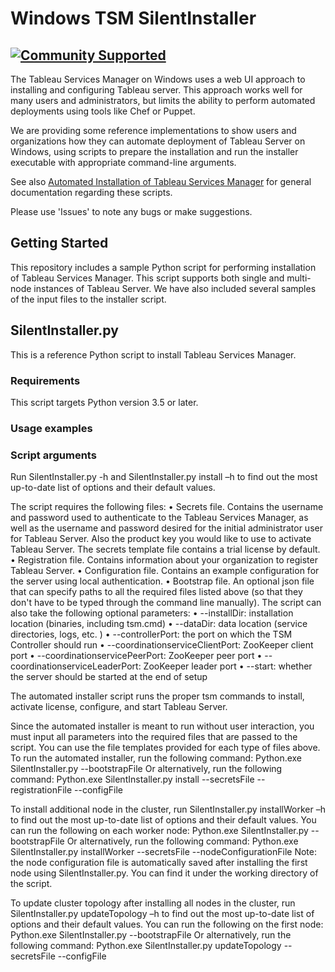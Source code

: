 # Windows TSM SilentInstaller
[![Community Supported](https://img.shields.io/badge/Support%20Level-Community%20Supported-457387.svg)](https://www.tableau.com/support-levels-it-and-developer-tools)
----

The Tableau Services Manager on Windows uses a web UI approach to installing and configuring Tableau server. This approach works well for many users and administrators, but limits the ability to perform automated deployments using tools like Chef or Puppet.

We are providing some reference implementations to show users and organizations how they can automate deployment of Tableau Server on Windows, using scripts to prepare the installation and run the installer executable with appropriate command-line arguments.  

See also [Automated Installation of Tableau Services Manager]() for general documentation regarding these scripts.

Please use 'Issues' to note any bugs or make suggestions.  

Getting Started
---------------
This repository includes a sample Python script for performing installation of Tableau Services Manager.  This script supports both single and multi-node instances of Tableau Server. We have also included several samples of the input files to the installer script.

<a name="SilentInstaller"></a> SilentInstaller.py
----
This is a reference Python script to install Tableau Services Manager.

### Requirements
This script targets Python version 3.5 or later. 

### Usage examples

### Script arguments
Run SilentInstaller.py -h and SilentInstaller.py install –h to find out the most up-to-date list of options and their default values.
 
The script requires the following files:
•	Secrets file. Contains the username and password used to authenticate to the Tableau Services Manager, as well as the username and password desired for the initial administrator user for Tableau Server. Also the product key you would like to use to activate Tableau Server. The secrets template file contains a trial license by default. 
•	Registration file. Contains information about your organization to register Tableau Server.
•	Configuration file. Contains an example configuration for the server using local authentication. 
•	Bootstrap file. An optional json file that can specify paths to all the required files listed above (so that they don't have to be typed through the command line manually).
The script can also take the following optional parameters:
•  --installDir: installation location (binaries, including tsm.cmd)
•  --dataDir: data location (service directories, logs, etc. )
•  --controllerPort: the port on which the TSM Controller should run
•  --coordinationserviceClientPort: ZooKeeper client port
•  --coordinationservicePeerPort: ZooKeeper peer port
•  --coordinationserviceLeaderPort: ZooKeeper leader port
•  --start: whether the server should be started at the end of setup
 
The automated installer script runs the proper tsm commands to install, activate license, configure, and start Tableau Server. 
 
Since the automated installer is meant to run without user interaction, you must input all parameters into the required files that are passed to the script. You can use the file templates provided for each type of files above.
To run the automated installer, run the following command: 
   Python.exe SilentInstaller.py --bootstrapFile <bootstrap file path>
Or alternatively, run the following command:
   Python.exe SilentInstaller.py install --secretsFile <secrets file path> --registrationFile <registration file path>  --configFile <configuration file path>  <installer exe path>

To install additional node in the cluster, run SilentInstaller.py installWorker –h to find out the most up-to-date list of options and their default values. You can run the following on each worker node: 
   Python.exe SilentInstaller.py --bootstrapFile <worker bootstrap file path>
Or alternatively, run the following command:
   Python.exe SilentInstaller.py installWorker --secretsFile <secrets file path> --nodeConfigurationFile <node configuration file path>  <installer exe path>
   Note: the node configuration file is automatically saved after installing the first node using SilentInstaller.py. You can find it under the working directory of the script.
   
To update cluster topology after installing all nodes in the cluster, run SilentInstaller.py updateTopology –h to find out the most up-to-date list of options and their default values. You can run the following on the first node: 
   Python.exe SilentInstaller.py --bootstrapFile <worker bootstrap file path>
Or alternatively, run the following command:
   Python.exe SilentInstaller.py updateTopology --secretsFile <secrets file path> --configFile <configuration file path>